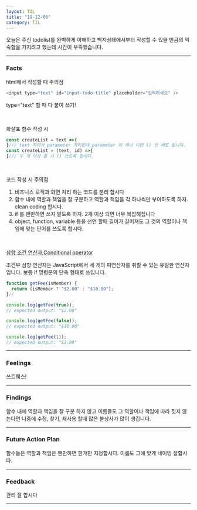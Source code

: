 ```yaml
---
layout: TIL
title: "19-12-06"
category: TIL
---
```


오늘은 주신 todolist를 완벽하게 이해하고 백지상태에서부터 작성할 수 있을 만큼의 익숙함을 가지려고 했는데 시간이 부족했습니다.

---

### Facts


html에서 작성할 때 주의점
```javascript
<input type="text" id="input-todo-title" placeholder="입력하세요" />
```
type="text" 할 때 다 붙여 쓰기!

<br/>

화살표 함수 작성 시

```javascript
const createList = text =>{
}/// text 자리가 parameter 자리인데 parameter 이 하나 이면 () 안 써도 됩니다.
const createList = (text, id) =>{
}/// 두 개 이상 쓸 시 () 쓰도록 합시다.
```

<br/>

코드 작성 시 주의점
1. 비즈니스 로직과 화면 처리 하는 코드를 분리 합시다
2. 함수 내에 역할과 책임을 잘 구분하고 역할과 책임을 각 하나씩만 부여하도록 하자. clean coding 합시다.
3. if 를 왠만하면 쓰지 말도록 하자. 2개 이상 되면 너무 복잡해집니다
4. object, function, variable 등을 선언 할때 길이가 길어져도 그 것의 역할이나 책임에 맞는 단어를 쓰도록 합시다.

<br/>

[삼항 조건 연산자,Conditional operator](https://developer.mozilla.org/ko/docs/Web/JavaScript/Reference/Operators/Conditional_Operator)

조건부 삼항 연산자는 JavaScript에서 세 개의 피연산자를 취할 수 있는 유일한 연산자입니다. 보통 if 명령문의 단축 형태로 쓰입니다.

```javascript
function getFee(isMember) {
  return (isMember ? "$2.00" : "$10.00");
}//

console.log(getFee(true));
// expected output: "$2.00"

console.log(getFee(false));
// expected output: "$10.00"

console.log(getFee(1));
// expected output: "$2.00"
```




---

### Feelings
쓰트뤠스! 

---

### Findings
함수 내에 역할과 책임을 잘 구분 하지 않고 이름들도 그 역할이나 책임에 따라 짓지 않는다면 나중에 수정, 찾기, 재사용 할때 많은 불상사가 많이 생깁니다.


---

### Future Action Plan

함수들은 역할과 책임은 왠만하면 한개만 지정합시다. 이름도 그에 맞게 네이밍 잘합시다.

---

### Feedback
관리 잘 합시다

----